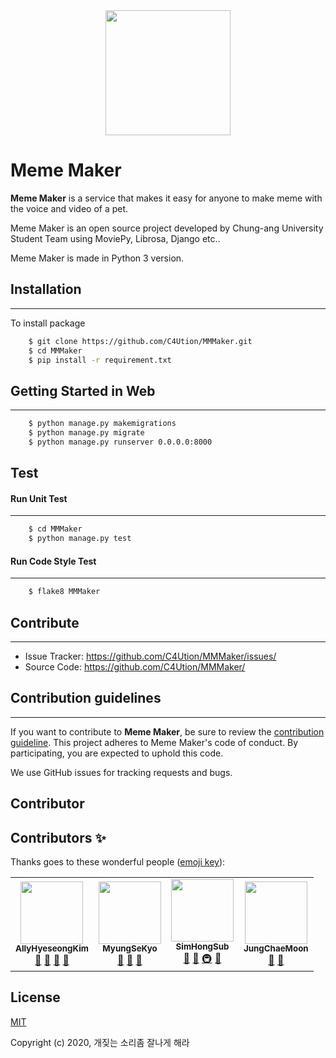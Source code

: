 
<div>
<center>
<img width='200' src="https://avatars0.githubusercontent.com/u/62428937?s=400&u=4f8bd917f4a9ecee79d9ff8fb99d1d0e30db7dbf&v=4">
</center>
</div>

# Meme Maker

**Meme Maker** is a service that makes it easy for anyone to make meme with the voice and video of a pet.

Meme Maker is an open source project developed by Chung-ang University Student Team using MoviePy, Librosa, Django etc..

Meme Maker is made in Python 3 version.

## Installation

---------------
To install package
```bash
    $ git clone https://github.com/C4Ution/MMMaker.git
    $ cd MMMaker
    $ pip install -r requirement.txt
```

## Getting Started in Web

------------------------------
```bash
    $ python manage.py makemigrations
    $ python manage.py migrate
    $ python manage.py runserver 0.0.0.0:8000
```

## Test
#### Run Unit Test

-------------------
```bash
    $ cd MMMaker
    $ python manage.py test
```

#### Run Code Style Test

-------------------
```bash
    $ flake8 MMMaker
```

## Contribute

----------------
* Issue Tracker: https://github.com/C4Ution/MMMaker/issues/
* Source Code: https://github.com/C4Ution/MMMaker/

## Contribution guidelines

-----------------------
If you want to contribute to **Meme Maker**, be sure to review the [contribution guideline](https://github.com/C4Ution/MMMaker/). This project adheres to Meme Maker's code of conduct. By participating, you are expected to uphold this code.

We use GitHub issues for tracking requests and bugs.

## Contributor
## Contributors ✨

Thanks goes to these wonderful people ([emoji key](https://allcontributors.org/docs/en/emoji-key)):

<!-- ALL-CONTRIBUTORS-LIST:START - Do not remove or modify this section -->
<!-- prettier-ignore-start -->
<!-- markdownlint-disable -->
<table>
  <tr>
    <td align="center"><a href="https://github.com/AllyHyeseongKim"><img src="https://avatars2.githubusercontent.com/u/39588623?s=400&u=c2be881fbcf4a86cbc2ce73f514bce611372de14&v=4" width="100px;" alt=""/><br /><sub><b>AllyHyeseongKim</b></sub></a><br /><a href="#question-kentcdodds" title="Answering Questions">💬</a> <a href="https://github.com/all-contributors/all-contributors/commits?author=kentcdodds" title="Documentation">📖</a> <a href="https://github.com/all-contributors/all-contributors/pulls?q=is%3Apr+reviewed-by%3Akentcdodds" title="Reviewed Pull Requests">👀</a> <a href="#talk-kentcdodds" title="Talks">📢</a></td>
    <td align="center"><a href="https://github.com/MyungSeKyo"><img src="https://avatars2.githubusercontent.com/u/26591788?s=400&u=01e86de44181b86b343f7f26a53b00332c7a7a7e&v=4" width="100px;" alt=""/><br /><sub><b>MyungSeKyo</b></sub></a><br /><a href="https://github.com/all-contributors/all-contributors/commits?author=jfmengels" title="Documentation">📖</a> <a href="https://github.com/all-contributors/all-contributors/pulls?q=is%3Apr+reviewed-by%3Ajfmengels" title="Reviewed Pull Requests">👀</a> <a href="#tool-jfmengels" title="Tools">🔧</a></td>
    <td align="center"><a href="https://github.com/SimHongSub"><img src="https://avatars2.githubusercontent.com/u/33109677?s=400&u=505828429d65a332c9017eb423161706d6b13442&v=4" width="100px;" alt=""/><br /><sub><b>SimHongSub</b></sub></a><br /><a href="https://github.com/all-contributors/all-contributors/commits?author=jakebolam" title="Documentation">📖</a> <a href="#tool-jakebolam" title="Tools">🔧</a> <a href="#infra-jakebolam" title="Infrastructure (Hosting, Build-Tools, etc)">🚇</a> <a href="#maintenance-jakebolam" title="Maintenance">🚧</a></td>
    <td align="center"><a href="https://github.com/JungChaeMoon"><img src="https://avatars1.githubusercontent.com/u/47454661?s=400&u=608b69d901efe3841073b9d39475cee57759bc0a&v=4" width="100px;" alt=""/><br /><sub><b>JungChaeMoon</b></sub></a><br /><a href="#design-tbenning" title="Design">🎨</a> <a href="#maintenance-tbenning" title="Maintenance">🚧</a></td>
  </tr>
</table>


## License

[MIT](http://opensource.org/licenses/MIT)

Copyright (c) 2020, 개짖는 소리좀 잘나게 해라